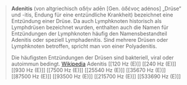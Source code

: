 > **Adenitis** (von altgriechisch αδήν adēn [Gen. ἀδένος adénos] „Drüse“ und -itis, Endung für eine entzündliche Krankheit) bezeichnet eine Entzündung einer Drüse. Da auch Lymphknoten historisch als Lymphdrüsen bezeichnet wurden, enthalten auch die Namen für Entzündungen der Lymphknoten häufig den Namensbestandteil Adenitis oder speziell Lymphadenitis. Sind mehrere Drüsen oder Lymphknoten betroffen, spricht man von einer Polyadenitis.
>
> Die häufigsten Entzündungen der Drüsen sind bakteriell, viral oder autoimmun bedingt.
> [Wikipedia](https://de.wikipedia.org/wiki/Adenitis)
Adenitis
[[120 Hz (E)]]
[[240 Hz (E)]]
[[930 Hz (E)]]
[[7500 Hz (E)]]
[[25540 Hz (E)]]
[[35670 Hz (E)]]
[[87500 Hz (E)]]
[[93500 Hz (E)]]
[[215700 Hz (E)]]
[[533690 Hz (E)]]